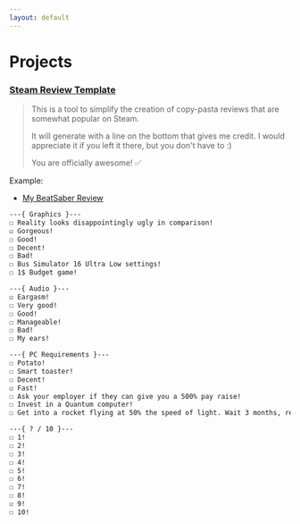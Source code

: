 ```yaml
---
layout: default
---
```


# **Projects**

### [Steam Review Template](https://bigflubba.github.io/steam-review-template)

> This is a tool to simplify the creation of copy-pasta reviews that are somewhat popular on Steam.
> 
> It will generate with a line on the bottom that gives me credit. I would appreciate it if you left it there, but you don't have to :)
> 
> You are officially awesome! ✅

Example:

*   [My BeatSaber Review](https://steamcommunity.com/id/BigFlubba/recommended/620980/)

```txt
---{ Graphics }---
☐ Reality looks disappointingly ugly in comparison!
☑ Gorgeous!
☐ Good!
☐ Decent!
☐ Bad!
☐ Bus Simulator 16 Ultra Low settings!
☐ 1$ Budget game!

---{ Audio }---
☑ Eargasm!
☐ Very good!
☐ Good!
☐ Manageable!
☐ Bad!
☐ My ears!

---{ PC Requirements }---
☐ Potato!
☐ Smart toaster!
☐ Decent!
☑ Fast!
☐ Ask your employer if they can give you a 500% pay raise!
☐ Invest in a Quantum computer!
☐ Get into a rocket flying at 50% the speed of light. Wait 3 months, return to Earth, then play the game!

---{ ? / 10 }---
☐ 1!
☐ 2!
☐ 3!
☐ 4!
☐ 5!
☐ 6!
☐ 7!
☐ 8!
☑ 9!
☐ 10!
```
